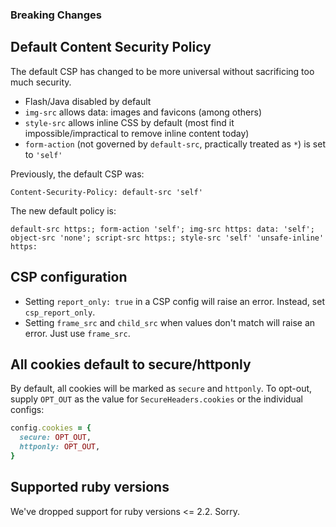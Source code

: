 ### Breaking Changes

## Default Content Security Policy

The default CSP has changed to be more universal without sacrificing too much security.

* Flash/Java disabled by default
* `img-src` allows data: images and favicons (among others)
* `style-src` allows inline CSS by default (most find it impossible/impractical to remove inline content today)
* `form-action` (not governed by `default-src`, practically treated as `*`) is set to `'self'`

Previously, the default CSP was:

`Content-Security-Policy: default-src 'self'`

The new default policy is:

`default-src https:; form-action 'self'; img-src https: data: 'self'; object-src 'none'; script-src https:; style-src 'self' 'unsafe-inline' https:`

## CSP configuration

* Setting `report_only: true` in a CSP config will raise an error. Instead, set `csp_report_only`.
* Setting `frame_src` and `child_src` when values don't match will raise an error. Just use `frame_src`.


## All cookies default to secure/httponly

By default, all cookies will be marked as `secure` and `httponly`. To opt-out, supply `OPT_OUT` as the value for `SecureHeaders.cookies` or the individual configs:

```ruby
config.cookies = {
  secure: OPT_OUT,
  httponly: OPT_OUT,
}
```

## Supported ruby versions

We've dropped support for ruby versions <= 2.2. Sorry.
